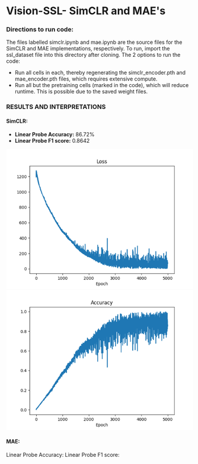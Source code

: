 # Vision-SSL- SimCLR and MAE's

### Directions to run code: 
The files labelled simclr.ipynb and mae.ipynb are the source files for the SimCLR and MAE implementations, respectively. To run, import the ssl_dataset file into this directory after cloning.
The 2 options to run the code:
* Run all cells in each, thereby regenerating the simclr_encoder.pth and mae_encoder.pth files, which requires extensive compute.
* Run all but the pretraining cells (marked in the code), which will reduce runtime. This is possible due to the saved weight files.

### RESULTS AND INTERPRETATIONS
#### SimCLR:
* **Linear Probe Accuracy:** 86.72%
* **Linear Probe F1 score:** 0.8642

  
![SimCLR LOSS Curve](SimCLR_loss.png)
![SimCLR Accuracy Curve](SimCLR_accuracy.png)

#### MAE:
Linear Probe Accuracy: 
Linear Probe F1 score:
